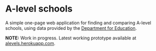 # A-level schools

A simple one-page web application for finding and comparing A-level schools, using data provided by the [Department for Education](http://www.education.gov.uk/schools/performance/download_data.html).

**NOTE:** Work in progress. Latest working prototype available at [alevels.herokuapp.com](http://alevels.herokuapp.com).